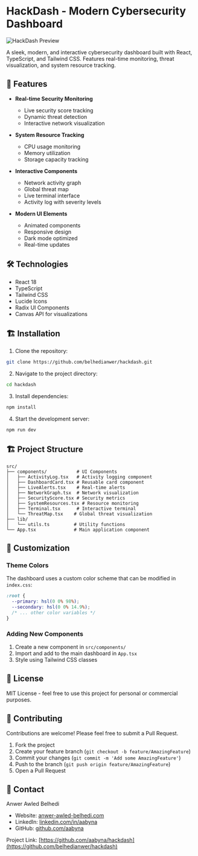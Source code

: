 # HackDash - Modern Cybersecurity Dashboard

![HackDash Preview](https://i.imgur.com/QnmVkra.png)

A sleek, modern, and interactive cybersecurity dashboard built with React, TypeScript, and Tailwind CSS. Features real-time monitoring, threat visualization, and system resource tracking.

## 🚀 Features

- **Real-time Security Monitoring**
  - Live security score tracking
  - Dynamic threat detection
  - Interactive network visualization

- **System Resource Tracking**
  - CPU usage monitoring
  - Memory utilization
  - Storage capacity tracking

- **Interactive Components**
  - Network activity graph
  - Global threat map
  - Live terminal interface
  - Activity log with severity levels

- **Modern UI Elements**
  - Animated components
  - Responsive design
  - Dark mode optimized
  - Real-time updates

## 🛠️ Technologies

- React 18
- TypeScript
- Tailwind CSS
- Lucide Icons
- Radix UI Components
- Canvas API for visualizations

## 🏗️ Installation

1. Clone the repository:
```bash
git clone https://github.com/belhedianwer/hackdash.git
```

2. Navigate to the project directory:
```bash
cd hackdash
```

3. Install dependencies:
```bash
npm install
```

4. Start the development server:
```bash
npm run dev
```

## 🏗️ Project Structure

```
src/
├── components/           # UI Components
│   ├── ActivityLog.tsx   # Activity logging component
│   ├── DashboardCard.tsx # Reusable card component
│   ├── LiveAlerts.tsx    # Real-time alerts
│   ├── NetworkGraph.tsx  # Network visualization
│   ├── SecurityScore.tsx # Security metrics
│   ├── SystemResources.tsx # Resource monitoring
│   ├── Terminal.tsx      # Interactive terminal
│   └── ThreatMap.tsx    # Global threat visualization
├── lib/
│   └── utils.ts         # Utility functions
└── App.tsx              # Main application component
```

## 🎨 Customization

### Theme Colors
The dashboard uses a custom color scheme that can be modified in `index.css`:

```css
:root {
  --primary: hsl(0 0% 98%);
  --secondary: hsl(0 0% 14.9%);
  /* ... other color variables */
}
```

### Adding New Components
1. Create a new component in `src/components/`
2. Import and add to the main dashboard in `App.tsx`
3. Style using Tailwind CSS classes

## 📝 License

MIT License - feel free to use this project for personal or commercial purposes.

## 🤝 Contributing

Contributions are welcome! Please feel free to submit a Pull Request.

1. Fork the project
2. Create your feature branch (`git checkout -b feature/AmazingFeature`)
3. Commit your changes (`git commit -m 'Add some AmazingFeature'`)
4. Push to the branch (`git push origin feature/AmazingFeature`)
5. Open a Pull Request

## 📧 Contact

Anwer Awled Belhedi

- Website: [anwer-awled-belhedi.com](https://anwer-awled-belhedi.com)
- LinkedIn: [linkedin.com/in/aabyna](https://www.linkedin.com/in/aabyna)
- GitHub: [github.com/aabyna](https://github.com/belhedianwer)

Project Link: [https://github.com/aabyna/hackdash](https://github.com/belhedianwer/hackdash)
